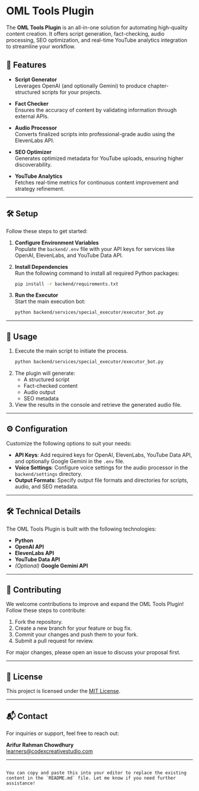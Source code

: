 # OML Tools Plugin

The **OML Tools Plugin** is an all-in-one solution for automating high-quality content creation. It offers script generation, fact-checking, audio processing, SEO optimization, and real-time YouTube analytics integration to streamline your workflow.

## 🚀 Features

- **Script Generator**  
  Leverages OpenAI (and optionally Gemini) to produce chapter-structured scripts for your projects.

- **Fact Checker**  
  Ensures the accuracy of content by validating information through external APIs.

- **Audio Processor**  
  Converts finalized scripts into professional-grade audio using the ElevenLabs API.

- **SEO Optimizer**  
  Generates optimized metadata for YouTube uploads, ensuring higher discoverability.

- **YouTube Analytics**  
  Fetches real-time metrics for continuous content improvement and strategy refinement.

---

## 🛠️ Setup

Follow these steps to get started:

1. **Configure Environment Variables**  
   Populate the `backend/.env` file with your API keys for services like OpenAI, ElevenLabs, and YouTube Data API.

2. **Install Dependencies**  
   Run the following command to install all required Python packages:  
   ```bash
   pip install -r backend/requirements.txt
   ```

3. **Run the Executor**  
   Start the main execution bot:  
   ```bash
   python backend/services/special_executor/executor_bot.py
   ```

---

## 📖 Usage

1. Execute the main script to initiate the process.  
   ```bash
   python backend/services/special_executor/executor_bot.py
   ```
2. The plugin will generate:  
   - A structured script  
   - Fact-checked content  
   - Audio output  
   - SEO metadata
3. View the results in the console and retrieve the generated audio file.

---

## ⚙️ Configuration

Customize the following options to suit your needs:

- **API Keys**: Add required keys for OpenAI, ElevenLabs, YouTube Data API, and optionally Google Gemini in the `.env` file.
- **Voice Settings**: Configure voice settings for the audio processor in the `backend/settings` directory.
- **Output Formats**: Specify output file formats and directories for scripts, audio, and SEO metadata.

---

## 🛠️ Technical Details

The OML Tools Plugin is built with the following technologies:

- **Python**  
- **OpenAI API**  
- **ElevenLabs API**  
- **YouTube Data API**  
- *(Optional)* **Google Gemini API**

---

## 🤝 Contributing

We welcome contributions to improve and expand the OML Tools Plugin! Follow these steps to contribute:  

1. Fork the repository.  
2. Create a new branch for your feature or bug fix.  
3. Commit your changes and push them to your fork.  
4. Submit a pull request for review.

For major changes, please open an issue to discuss your proposal first.

---

## 📜 License

This project is licensed under the [MIT License](LICENSE).

---

## 📬 Contact

For inquiries or support, feel free to reach out:

**Arifur Rahman Chowdhury**  
[learners@codexcreativestudio.com](mailto:learners@codexcreativestudio.com)

---
```

You can copy and paste this into your editor to replace the existing content in the `README.md` file. Let me know if you need further assistance!
